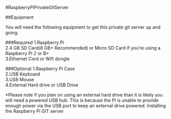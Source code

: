 #RaspberryPiPrivateGitServer  

##Equipment  

You will need the following equipment to get this private git server up and going.

###Required
1.Raspberry Pi  
2.4 GB SD Card(8 GB+ Recommended) or Micro SD Card if you’re using a Raspberry Pi 2 or B+  
3.Ethernet Cord or Wifi dongle  

###Optional
1.Raspberry Pi Case  
2.USB Keyboard  
3.USB Mouse  
4.External Hard drive or USB Drive  

*Please note if you plan on using an external hard drive than it is likely you will need a powered USB hub. This is because the Pi is unable to provide enough power via the USB port to keep an external drive powered.
Installing the Raspberry Pi GIT server

